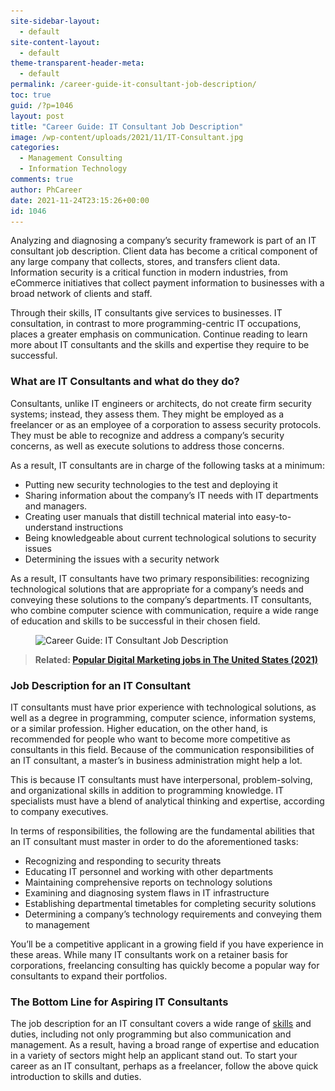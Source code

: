 ```yaml
---
site-sidebar-layout:
  - default
site-content-layout:
  - default
theme-transparent-header-meta:
  - default
permalink: /career-guide-it-consultant-job-description/
toc: true
guid: /?p=1046
layout: post
title: "Career Guide: IT Consultant Job Description"
image: /wp-content/uploads/2021/11/IT-Consultant.jpg
categories:
  - Management Consulting
  - Information Technology
comments: true
author: PhCareer
date: 2021-11-24T23:15:26+00:00
id: 1046
---
```

Analyzing and diagnosing a company&#8217;s security framework is part of an IT consultant job description. Client data has become a critical component of any large company that collects, stores, and transfers client data. Information security is a critical function in modern industries, from eCommerce initiatives that collect payment information to businesses with a broad network of clients and staff.

Through their skills, IT consultants give services to businesses. IT consultation, in contrast to more programming-centric IT occupations, places a greater emphasis on communication. Continue reading to learn more about IT consultants and the skills and expertise they require to be successful.

### **What are IT Consultants and what do they do?**

Consultants, unlike IT engineers or architects, do not create firm security systems; instead, they assess them. They might be employed as a freelancer or as an employee of a corporation to assess security protocols. They must be able to recognize and address a company&#8217;s security concerns, as well as execute solutions to address those concerns.

As a result, IT consultants are in charge of the following tasks at a minimum:

* Putting new security technologies to the test and deploying it
* Sharing information about the company&#8217;s IT needs with IT departments and managers.
* Creating user manuals that distill technical material into easy-to-understand instructions
* Being knowledgeable about current technological solutions to security issues
* Determining the issues with a security network

As a result, IT consultants have two primary responsibilities: recognizing technological solutions that are appropriate for a company&#8217;s needs and conveying these solutions to the company&#8217;s departments. IT consultants, who combine computer science with communication, require a wide range of education and skills to be successful in their chosen field.

 <figure class="wp-block-image size-full">

<img loading="lazy" width="710" height="400" src="/wp-content/uploads/2021/11/IT-Consultant-Job-Description.jpg" alt="Career Guide: IT Consultant Job Description" class="wp-image-1047" srcset="/wp-content/uploads/2021/11/IT-Consultant-Job-Description.jpg 710w, /wp-content/uploads/2021/11/IT-Consultant-Job-Description-300x169.jpg 300w" sizes="(max-width: 710px) 100vw, 710px" /> </figure> 

<blockquote class="wp-block-quote">
  <p>
    <strong>Related: <a href="/most-popular-digital-marketing-jobs-in-the-united-states">Popular Digital Marketing jobs in The United States (2021)</a></strong>
  </p>
</blockquote>

### **Job Description for an IT Consultant**

IT consultants must have prior experience with technological solutions, as well as a degree in programming, computer science, information systems, or a similar profession. Higher education, on the other hand, is recommended for people who want to become more competitive as consultants in this field. Because of the communication responsibilities of an IT consultant, a master&#8217;s in business administration might help a lot.

This is because IT consultants must have interpersonal, problem-solving, and organizational skills in addition to programming knowledge. IT specialists must have a blend of analytical thinking and expertise, according to company executives.

In terms of responsibilities, the following are the fundamental abilities that an IT consultant must master in order to do the aforementioned tasks:

* Recognizing and responding to security threats
* Educating IT personnel and working with other departments
* Maintaining comprehensive reports on technology solutions
* Examining and diagnosing system flaws in IT infrastructure
* Establishing departmental timetables for completing security solutions
* Determining a company&#8217;s technology requirements and conveying them to management

You&#8217;ll be a competitive applicant in a growing field if you have experience in these areas. While many IT consultants work on a retainer basis for corporations, freelancing consulting has quickly become a popular way for consultants to expand their portfolios.

### **The Bottom Line for Aspiring IT Consultants**

The job description for an IT consultant covers a wide range of [skills](/why-do-hard-skills-matter/) and duties, including not only programming but also communication and management. As a result, having a broad range of expertise and education in a variety of sectors might help an applicant stand out. To start your career as an IT consultant, perhaps as a freelancer, follow the above quick introduction to skills and duties.